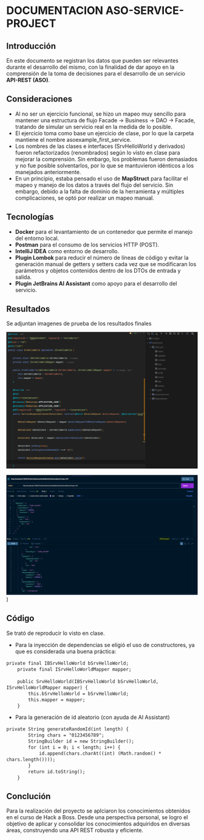 # DOCUMENTACION ASO-SERVICE-PROJECT

## Introducción
En este documento se registran los datos que pueden ser relevantes durante el desarrollo del mismo, con la finalidad de dar apoyo en la comprensión de la toma de decisiones para el desarrollo de un servicio **API-REST (ASO)**.

## Consideraciones
- Al no ser un ejercicio funcional, se hizo un mapeo muy sencillo para mantener una estructura de flujo Facade -> Business -> DAO -> Facade, tratando de simular un servicio real en la medida de lo posible.
- El ejercicio toma como base un ejercicio de clase, por lo que la carpeta mantiene el nombre asoexample_first_service.
 - Los nombres de las clases e interfaces (SrvHelloWorld y derivados) fueron refactorizados (renombrados) según lo visto en clase para mejorar la comprensión. Sin embargo, los problemas fueron demasiados y no fue posible solventarlos, por lo que se mantuvieron idénticos a los manejados anteriormente.
- En un principio, estaba pensado el uso de **MapStruct** para facilitar el mapeo y manejo de los datos a través del flujo del servicio. Sin embargo, debido a la falta de dominio de la herramienta y múltiples complicaciones, se optó por realizar un mapeo manual.

## Tecnologías
- **Docker** para el levantamiento de un contenedor que permite el manejo del entorno local.
- **Postman** para el consumo de los servicios HTTP (POST).
- **IntelliJ IDEA** como entorno de desarrollo.
- **Plugin Lombok** para reducir el número de líneas de código y evitar la generación manual de getters y setters cada vez que se modificaran los parámetros y objetos contenidos dentro de los DTOs de entrada y salida.
- **Plugin JetBrains AI Assistant** como apoyo para el desarrollo del servicio.

## Resultados
Se adjuntan imagenes de prueba de los resultados finales

![Mapeo de la clase SrvHelloWorld al finalizar](SvrHelloWorld_final.png)

![Consumo del servicio al finalizar](ConsumoServicioPOST.png))

## Código
Se trató de reproducir lo visto en clase.

- Para la inyección de dependencias se eligió el uso de constructores, ya que es considerada una buena práctica:
  
```
private final IBSrvHelloWorld bSrvHelloWorld;
	private final ISrvHelloWorldMapper mapper;

	public SrvHelloWorld(IBSrvHelloWorld bSrvHelloWorld, ISrvHelloWorldMapper mapper) {
		this.bSrvHelloWorld = bSrvHelloWorld;
		this.mapper = mapper;
	}
```

- Para la generación de id aleatorio (con ayuda de AI Assistant)

```
private String generateRandomId(int length) {
		String chars = "0123456789";
		StringBuilder id = new StringBuilder();
		for (int i = 0; i < length; i++) {
			id.append(chars.charAt((int) (Math.random() * chars.length())));
		}
		return id.toString();
	}
```

## Conclución
Para la realización del proyecto se aplciaron los conocimientos obtenidos en el curso de Hack a Boss. Desde una perspectiva personal, se logro el objetivo de aplicar y consolidar los conocimientos adquiridos en diversas áreas, construyendo una API REST robusta y eficiente.
